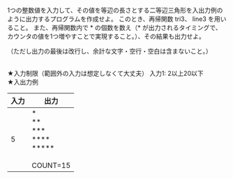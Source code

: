 1つの整数値を入力して、その値を等辺の長さとする二等辺三角形を入出力例のように出力するプログラムを作成せよ。
このとき、再帰関数 tri3、 line3 を用いること。
また、再帰関数内で * の個数を数え（* が出力されるタイミングで、カウンタの値を1つ増やすことで実現すること。）、その結果も出力せよ。

（ただし出力の最後は改行し、余計な文字・空行・空白は含まないこと。）

<br>
★入力制限（範囲外の入力は想定しなくて大丈夫）
入力1: 2以上20以下

<br>
★入出力例

|入力|出力|
| -------- | -------- |
|5|* <br> ** <br> *** <br> **** <br> ***** <br><br> COUNT=15 |